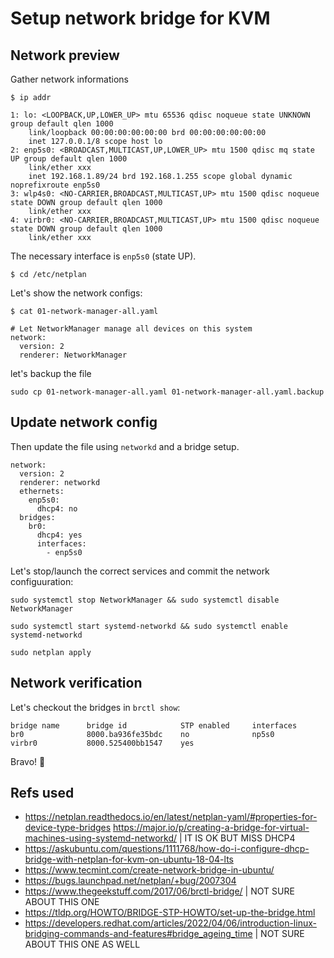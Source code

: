 # Setup network bridge for KVM

## Network preview

Gather network informations

    $ ip addr

```
1: lo: <LOOPBACK,UP,LOWER_UP> mtu 65536 qdisc noqueue state UNKNOWN group default qlen 1000
    link/loopback 00:00:00:00:00:00 brd 00:00:00:00:00:00
    inet 127.0.0.1/8 scope host lo
2: enp5s0: <BROADCAST,MULTICAST,UP,LOWER_UP> mtu 1500 qdisc mq state UP group default qlen 1000
    link/ether xxx
    inet 192.168.1.89/24 brd 192.168.1.255 scope global dynamic noprefixroute enp5s0
3: wlp4s0: <NO-CARRIER,BROADCAST,MULTICAST,UP> mtu 1500 qdisc noqueue state DOWN group default qlen 1000
    link/ether xxx
4: virbr0: <NO-CARRIER,BROADCAST,MULTICAST,UP> mtu 1500 qdisc noqueue state DOWN group default qlen 1000
    link/ether xxx
```

The necessary interface is `enp5s0` (state UP).

    $ cd /etc/netplan

Let's show the network configs:

    $ cat 01-network-manager-all.yaml 

```
# Let NetworkManager manage all devices on this system
network:
  version: 2
  renderer: NetworkManager
```

let's backup the file 
```
sudo cp 01-network-manager-all.yaml 01-network-manager-all.yaml.backup
```

## Update network config
Then update the file using `networkd` and a bridge setup.

```
network:
  version: 2
  renderer: networkd
  ethernets:
    enp5s0:
      dhcp4: no
  bridges:
    br0:
      dhcp4: yes
      interfaces:
        - enp5s0
```

Let's stop/launch the correct services and commit the network configuuration:
```
sudo systemctl stop NetworkManager && sudo systemctl disable NetworkManager

sudo systemctl start systemd-networkd && sudo systemctl enable systemd-networkd 

sudo netplan apply
```

## Network verification
Let's checkout the bridges in `brctl show`:

```
bridge name	     bridge id            STP enabled     interfaces
br0	             8000.ba936fe35bdc	  no              np5s0
virbr0           8000.525400bb1547	  yes
```

Bravo! :tada:


## Refs used
- https://netplan.readthedocs.io/en/latest/netplan-yaml/#properties-for-device-type-bridges
https://major.io/p/creating-a-bridge-for-virtual-machines-using-systemd-networkd/ | IT IS OK BUT MISS DHCP4
- https://askubuntu.com/questions/1111768/how-do-i-configure-dhcp-bridge-with-netplan-for-kvm-on-ubuntu-18-04-lts
- https://www.tecmint.com/create-network-bridge-in-ubuntu/
- https://bugs.launchpad.net/netplan/+bug/2007304
- https://www.thegeekstuff.com/2017/06/brctl-bridge/ | NOT SURE ABOUT THIS ONE
- https://tldp.org/HOWTO/BRIDGE-STP-HOWTO/set-up-the-bridge.html
- https://developers.redhat.com/articles/2022/04/06/introduction-linux-bridging-commands-and-features#bridge_ageing_time | NOT SURE ABOUT THIS ONE AS WELL
